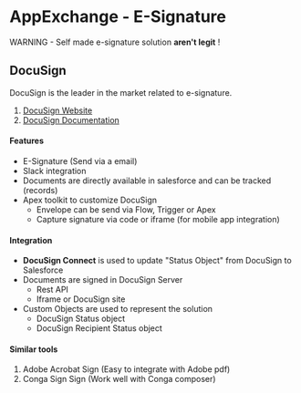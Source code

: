 # AppExchange - E-Signature

WARNING - Self made e-signature solution **aren't legit** !

## DocuSign
DocuSign is the leader in the market related to e-signature. 
1. [DocuSign Website](https://www.docusign.com/)
2. [DocuSign Documentation](https://developers.docusign.com/docs/salesforce/)

#### Features
 - E-Signature (Send via a email)
 - Slack integration
 - Documents are directly available in salesforce and can be tracked (records)
 - Apex toolkit to customize DocuSign
    - Envelope can be send via Flow, Trigger or Apex
    - Capture signature via code or iframe (for mobile app integration)

#### Integration
- **DocuSign Connect** is used to update "Status Object" from DocuSign to Salesforce
- Documents are signed in DocuSign Server
    - Rest API
    - Iframe or DocuSign site
- Custom Objects are used to represent the solution
    - DocuSign Status object 
    - DocuSign Recipient Status object

#### Similar tools
1. Adobe Acrobat Sign (Easy to integrate with Adobe pdf)
2. Conga Sign Sign (Work well with Conga composer)